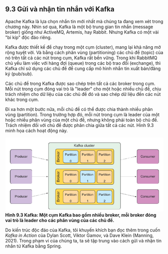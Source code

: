 ## 9.3 Gửi và nhận tin nhắn với Kafka

Apache Kafka là lựa chọn nhắn tin mới nhất mà chúng ta đang xem xét trong chương này. Nhìn sơ qua, Kafka là một bộ trung gian tin nhắn (message broker) giống như ActiveMQ, Artemis, hay Rabbit. Nhưng Kafka có một vài "bí kíp" độc đáo riêng.

Kafka được thiết kế để chạy trong một cụm (cluster), mang lại khả năng mở rộng tuyệt vời. Và bằng cách phân vùng (partitioning) các chủ đề (topic) của nó trên tất cả các nút trong cụm, Kafka rất bền vững. Trong khi RabbitMQ chủ yếu làm việc với hàng đợi (queue) trong các bộ trao đổi (exchange), thì Kafka chỉ sử dụng các chủ đề để cung cấp mô hình nhắn tin xuất bản/đăng ký (pub/sub).

Các chủ đề trong Kafka được sao chép trên tất cả các broker trong cụm. Mỗi nút trong cụm đóng vai trò là "leader" cho một hoặc nhiều chủ đề, chịu trách nhiệm cho dữ liệu của các chủ đề đó và sao chép dữ liệu đến các nút khác trong cụm.

Đi xa hơn một bước nữa, mỗi chủ đề có thể được chia thành nhiều phân vùng (partition). Trong trường hợp đó, mỗi nút trong cụm là leader của một hoặc nhiều phân vùng của một chủ đề, nhưng không phải toàn bộ chủ đề. Trách nhiệm đối với chủ đề được phân chia giữa tất cả các nút. Hình 9.3 minh họa cách hoạt động này.

![Hình 9.3](../../assets/9.3.png)  
**Hình 9.3 Kafka: Một cụm Kafka bao gồm nhiều broker, mỗi broker đóng vai trò là leader cho các phân vùng của các chủ đề.**

Do kiến trúc độc đáo của Kafka, tôi khuyến khích bạn đọc thêm trong cuốn _Kafka in Action_ của Dylan Scott, Viktor Gamov, và Dave Klein (Manning, 2021). Trong phạm vi của chúng ta, ta sẽ tập trung vào cách gửi và nhận tin nhắn từ Kafka bằng Spring.
